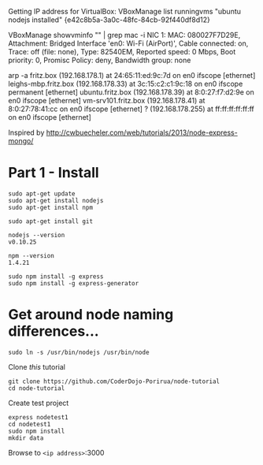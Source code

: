 Getting IP address for VirtualBox:
  VBoxManage list runningvms
	  "ubuntu nodejs installed" {e42c8b5a-3a0c-48fc-84cb-92f440df8d12}

  VBoxManage showvminfo "<vm name>" | grep mac -i
  	NIC 1:           MAC: 080027F7D29E, Attachment: Bridged Interface 'en0: Wi-Fi (AirPort)', Cable connected: on, Trace: off (file: none), Type: 82540EM, Reported speed: 0 Mbps, Boot priority: 0, Promisc Policy: deny, Bandwidth group: none

  arp -a
	fritz.box (192.168.178.1) at 24:65:11:ed:9c:7d on en0 ifscope [ethernet]
	leighs-mbp.fritz.box (192.168.178.33) at 3c:15:c2:c1:9c:18 on en0 ifscope permanent [ethernet]
	ubuntu.fritz.box (192.168.178.39) at 8:0:27:f7:d2:9e on en0 ifscope [ethernet]
	vm-srv101.fritz.box (192.168.178.41) at 8:0:27:78:41:cc on en0 ifscope [ethernet]
	? (192.168.178.255) at ff:ff:ff:ff:ff:ff on en0 ifscope [ethernet]  


Inspired by http://cwbuecheler.com/web/tutorials/2013/node-express-mongo/

Part 1 - Install
================

````
sudo apt-get update
sudo apt-get install nodejs
sudo apt-get install npm
````

````
sudo apt-get install git
````

````
nodejs --version
v0.10.25

npm --version
1.4.21
````

````
sudo npm install -g express
sudo npm install -g express-generator
````


# Get around node naming differences...
````
sudo ln -s /usr/bin/nodejs /usr/bin/node
````

Clone *this* tutorial
````
git clone https://github.com/CoderDojo-Porirua/node-tutorial
cd node-tutorial
````

Create test project
````
express nodetest1
cd nodetest1
sudo npm install
mkdir data
````

Browse to ````<ip address>````:3000

